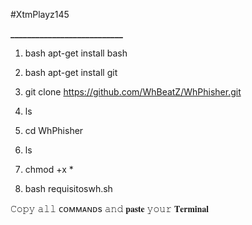 #XtmPlayz145 

**___________________________**

1. bash apt-get install bash  

2. bash apt-get install git  

3. git clone https://github.com/WhBeatZ/WhPhisher.git 

4. ls 

5. cd WhPhisher 

6. ls 

7. chmod +x *

8. bash requisitoswh.sh

𝙲𝚘𝚙𝚢 𝚊𝚕𝚕 ᴄᴏᴍᴍᴀɴᴅs 𝚊𝚗𝚍 𝐩𝐚𝐬𝐭𝐞 𝚢𝚘𝚞𝚛 𝐓𝐞𝐫𝐦𝐢𝐧𝐚𝐥
